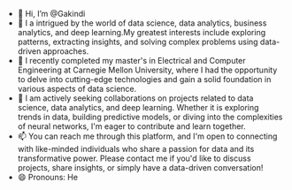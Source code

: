 - 👋 Hi, I’m @Gakindi
- 👀 I a  intrigued by the world of data science, data analytics, business analytics, and deep learning.My greatest interests include exploring patterns, extracting insights, and solving complex problems using data-driven approaches.
- 🌱 I recently completed my master's in Electrical and Computer Engineering at Carnegie Mellon University, where I had the opportunity to delve into cutting-edge technologies and gain a solid foundation in various aspects of data science.
- 💞️ I am actively seeking collaborations on projects related to data science, data analytics, and deep learning. Whether it is exploring trends in data, building predictive models, or diving into the complexities of neural networks, I'm eager to contribute and learn together.
- 📫 You can reach me through this platform, and I'm open to connecting with like-minded individuals who share a passion for data and its transformative power. Please contact me if you'd like to discuss projects, share insights, or simply have a data-driven conversation!
- 😄 Pronouns: He
  

<!---
Gakindi/Gakindi is a ✨ special ✨ repository because its `README.md` (this file) appears on your GitHub profile.
You can click the Preview link to take a look at your changes.
--->
